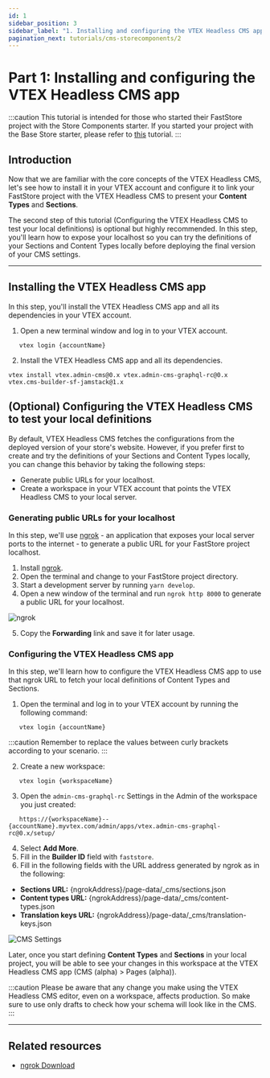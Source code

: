 ```yaml
---
id: 1
sidebar_position: 3
sidebar_label: "1. Installing and configuring the VTEX Headless CMS app"
pagination_next: tutorials/cms-storecomponents/2
---
```


# Part 1: Installing and configuring the VTEX Headless CMS app

:::caution
This tutorial is intended for those who started their FastStore project with the Store Components starter. If you started your project with the Base Store starter, please refer to [this](/tutorials/cms-overview) tutorial.
:::

## Introduction

Now that we are familiar with the core concepts of the VTEX Headless CMS, let's see how to install it in your VTEX account and configure it to link your FastStore project with the VTEX Headless CMS to present your **Content Types** and **Sections**.

The second step of this tutorial (Configuring the VTEX Headless CMS to test your local definitions​) is optional but highly recommended. In this step, you'll learn how to expose your localhost so you can try the definitions of your Sections and Content Types locally before deploying the final version of your CMS settings.

---

## Installing the VTEX Headless CMS app

In this step, you'll install the VTEX Headless CMS app and all its dependencies in your VTEX account.

1. Open a new terminal window and log in to your VTEX account.

```
   vtex login {accountName}
```

2. Install the VTEX Headless CMS app and all its dependencies.

```
vtex install vtex.admin-cms@0.x vtex.admin-cms-graphql-rc@0.x vtex.cms-builder-sf-jamstack@1.x
```

## (Optional) Configuring the VTEX Headless CMS to test your local definitions

By default, VTEX Headless CMS fetches the configurations from the deployed version of your store's website. However, if you prefer first to create and try the definitions of your Sections and Content Types locally, you can change this behavior by taking the following steps:

- Generate public URLs for your localhost.
- Create a workspace in your VTEX account that points the VTEX Headless CMS to your local server.

### Generating public URLs for your localhost

In this step, we'll use [ngrok](https://ngrok.com/) - an application that exposes your local server ports to the internet - to generate a public URL for your FastStore project localhost.

1. Install [ngrok](https://ngrok.com/download).
2. Open the terminal and change to your FastStore project directory.
3. Start a development server by running `yarn develop`.
4. Open a new window of the terminal and run `ngrok http 8000` to generate a public URL for your localhost.

![ngrok](https://vtexhelp.vtexassets.com/assets/docs/src/ngrok___b18d12281f9b12918ab8efc2d1badecf.jpg)

5. Copy the **Forwarding** link and save it for later usage.

### Configuring the VTEX Headless CMS app

In this step, we'll learn how to configure the VTEX Headless CMS app to use that ngrok URL to fetch your local definitions of Content Types and Sections.

1. Open the terminal and log in to your VTEX account by running the following command:

```
   vtex login {accountName}
```

:::caution
Remember to replace the values between curly brackets according to your scenario.
:::

2. Create a new workspace:

```
   vtex login {workspaceName}
```

3. Open the `admin-cms-graphql-rc` Settings in the Admin of the workspace you just created:

```
   https://{workspaceName}--{accountName}.myvtex.com/admin/apps/vtex.admin-cms-graphql-rc@0.x/setup/
```

4. Select **Add More**.
5. Fill in the **Builder ID** field with `faststore`.
6. Fill in the following fields with the URL address generated by ngrok as in the following:

- **Sections URL:** \{ngrokAddress}/page-data/\_cms/sections.json
- **Content types URL:** \{ngrokAddress}/page-data/\_cms/content-types.json
- **Translation keys URL:** \{ngrokAddress}/page-data/\_cms/translation-keys.json

![CMS Settings](https://vtexhelp.vtexassets.com/assets/docs/src/cms-settings___58d08fcee2200e3e9bb865a0d9e45ac9.png)

Later, once you start defining **Content Types** and **Sections** in your local project, you will be able to see your changes in this workspace at the VTEX Headless CMS app (CMS (alpha) > Pages (alpha)).

:::caution
Please be aware that any change you make using the VTEX Headless CMS editor, even on a workspace, affects production. So make sure to use only drafts to check how your schema will look like in the CMS.
:::

---

## Related resources

- [ngrok Download](https://ngrok.com/download)
